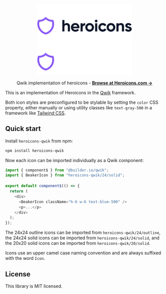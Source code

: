 <p align="center">
  <a href="https://heroicons.com/#gh-light-mode-only" target="_blank">
    <img src="./.github/logo-light.svg" alt="Heroicons" width="300">
  </a>
  <a href="https://heroicons.com/#gh-dark-mode-only" target="_blank">
    <img src="./.github/logo-dark.svg" alt="Heroicons" width="300">
  </a>
</p>

<p align="center">
  Qwik implementation of heroicons - <a href="https://heroicons.com"><strong>Browse at Heroicons.com &rarr;</strong></a>  
</p>

This is an implementation of Heroicons in the [Qwik](https://qwik.builder.io/) framework.

Both icon styles are preconfigured to be stylable by setting the `color` CSS property, either manually or using utility classes like `text-gray-500` in a framework like [Tailwind CSS](https://tailwindcss.com).

## Quick start

Install `heroicons-qwik` from npm:

```sh
npm install heroicons-qwik
```

Now each icon can be imported individually as a Qwik component:

```js
import { component$ } from "@builder.io/qwik";
import { BeakerIcon } from "heroicons-qwik/24/solid";

export default component$(() => {
  return (
    <div>
      <BeakerIcon className="h-6 w-6 text-blue-500" />
      <p>...</p>
    </div>
  );
});
```

The 24x24 outline icons can be imported from `heroicons-qwik/24/outline`, the 24x24 solid icons can be imported from `heroicons-qwik/24/solid`, and the 20x20 solid icons can be imported from `heroicons-qwik/20/solid`.

Icons use an upper camel case naming convention and are always suffixed with the word `Icon`.

## License

This library is MIT licensed.

